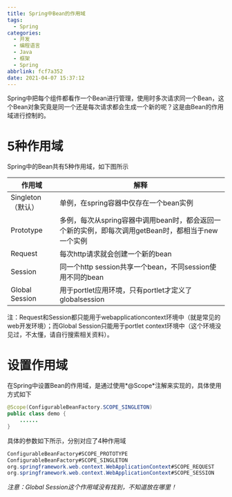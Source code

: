 ```yaml
---
title: Spring中Bean的作用域
tags:
  - Spring
categories:
  - 开发
  - 编程语言
  - Java
  - 框架
  - Spring
abbrlink: fcf7a352
date: 2021-04-07 15:37:12
---
```







Spring中把每个组件都看作一个Bean进行管理，使用时多次请求同一个Bean，这个Bean对象究竟是同一个还是每次请求都会生成一个新的呢？这是由Bean的作用域进行控制的。



<!-- more -->



# 5种作用域

Spring中的Bean共有5种作用域，如下图所示

| 作用域            | 解释                                                         |
| ----------------- | ------------------------------------------------------------ |
| Singleton（默认） | 单例，在spring容器中仅存在一个bean实例                       |
| Prototype         | 多例，每次从spring容器中调用bean时，都会返回一个新的实例，即每次调用getBean时，都相当于new一个实例 |
| Request           | 每次http请求就会创建一个新的bean                             |
| Session           | 同一个http session共享一个bean，不同session使用不同的bean    |
| Global Session    | 用于portlet应用环境，只有portlet才定义了globalsession        |

注：Request和Session都只能用于webapplicationcontext环境中（就是常见的web开发环境）；而Global Session只能用于portlet context环境中（这个环境没见过，不太懂，请自行搜索相关资料）。



# 设置作用域

在Spring中设置Bean的作用域，是通过使用*@Scope*注解来实现的，具体使用方式如下

``` java
@Scope(ConfigurableBeanFactory.SCOPE_SINGLETON)
public class demo {
    ......
}
```

具体的参数如下所示，分别对应了4种作用域

``` java
ConfigurableBeanFactory#SCOPE_PROTOTYPE
ConfigurableBeanFactory#SCOPE_SINGLETON
org.springframework.web.context.WebApplicationContext#SCOPE_REQUEST
org.springframework.web.context.WebApplicationContext#SCOPE_SESSION
```

*注意：Global Session这个作用域没有找到，不知道放在哪里！*